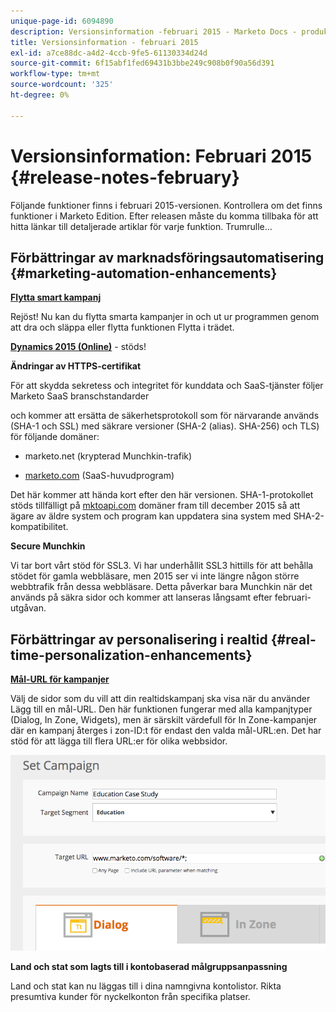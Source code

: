 ```yaml
---
unique-page-id: 6094890
description: Versionsinformation -februari 2015 - Marketo Docs - produktdokumentation
title: Versionsinformation - februari 2015
exl-id: a7ce88dc-a4d2-4ccb-9fe5-61130334d24d
source-git-commit: 6f15abf1fed69431b3bbe249c908b0f90a56d391
workflow-type: tm+mt
source-wordcount: '325'
ht-degree: 0%

---
```


# Versionsinformation: Februari 2015 {#release-notes-february}

Följande funktioner finns i februari 2015-versionen. Kontrollera om det finns funktioner i Marketo Edition. Efter releasen måste du komma tillbaka för att hitta länkar till detaljerade artiklar för varje funktion. Trumrulle...

## Förbättringar av marknadsföringsautomatisering {#marketing-automation-enhancements}

**[Flytta smart kampanj](/help/marketo/product-docs/core-marketo-concepts/smart-campaigns/using-smart-campaigns/move-a-smart-campaign.md)**

Rejöst! Nu kan du flytta smarta kampanjer in och ut ur programmen genom att dra och släppa eller flytta funktionen Flytta i trädet.

**[Dynamics 2015 (Online)](https://docs.marketo.com/display/docs/microsoft+dynamics+2013+on-premises)** - stöds!

**Ändringar av HTTPS-certifikat**

För att skydda sekretess och integritet för kunddata och SaaS-tjänster följer Marketo SaaS branschstandarder

och kommer att ersätta de säkerhetsprotokoll som för närvarande används (SHA-1 och SSL) med säkrare versioner (SHA-2 (alias). SHA-256) och TLS) för följande domäner:

* marketo.net (krypterad Munchkin-trafik)

* [marketo.com](https://marketo.com) (SaaS-huvudprogram)

Det här kommer att hända kort efter den här versionen. SHA-1-protokollet stöds tillfälligt på [mktoapi.com](https://mktoapi.com) domäner fram till december 2015 så att ägare av äldre system och program kan uppdatera sina system med SHA-2-kompatibilitet.

**Secure Munchkin**

Vi tar bort vårt stöd för SSL3. Vi har underhållit SSL3 hittills för att behålla stödet för gamla webbläsare, men 2015 ser vi inte längre någon större webbtrafik från dessa webbläsare. Detta påverkar bara Munchkin när det används på säkra sidor och kommer att lanseras långsamt efter februari-utgåvan.

## Förbättringar av personalisering i realtid {#real-time-personalization-enhancements}

**[Mål-URL för kampanjer](/help/marketo/product-docs/web-personalization/working-with-web-campaigns/adding-a-target-url-to-a-web-campaign.md)**

Välj de sidor som du vill att din realtidskampanj ska visa när du använder Lägg till en mål-URL. Den här funktionen fungerar med alla kampanjtyper (Dialog, In Zone, Widgets), men är särskilt värdefull för In Zone-kampanjer där en kampanj återges i zon-ID:t för endast den valda mål-URL:en. Det har stöd för att lägga till flera URL:er för olika webbsidor.

![](assets/image2015-2-19-11-3a0-3a30.png)

**Land och stat som lagts till i kontobaserad målgruppsanpassning**

Land och stat kan nu läggas till i dina namngivna kontolistor. Rikta presumtiva kunder för nyckelkonton från specifika platser.
